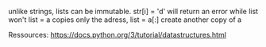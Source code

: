 unlike strings, lists can be immutable. str[i] = 'd' will return an error while list won't
list = a copies only the adress, list = a[:] create another copy of a

Ressources:
https://docs.python.org/3/tutorial/datastructures.html